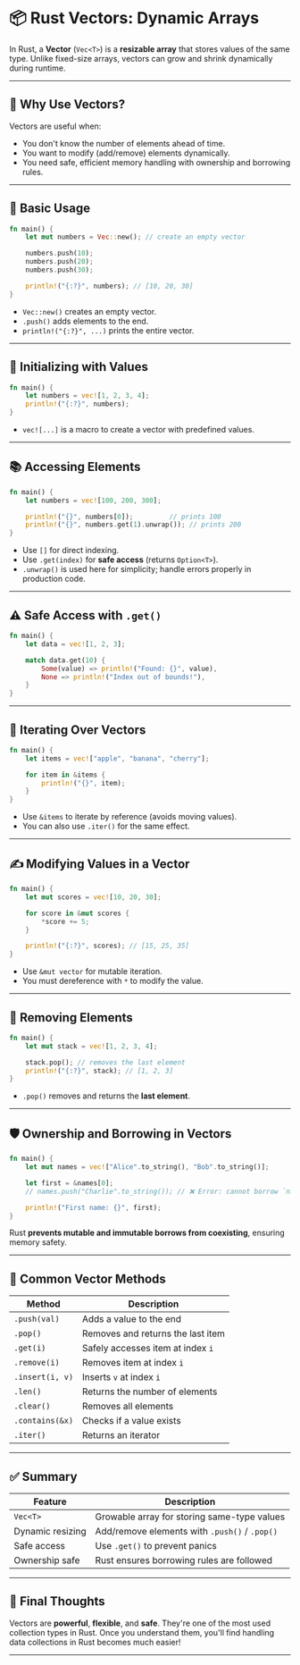 # 📦 Rust Vectors: Dynamic Arrays

In Rust, a **Vector** (`Vec<T>`) is a **resizable array** that stores values of the same type. Unlike fixed-size arrays, vectors can grow and shrink dynamically during runtime.

---

## 🚀 Why Use Vectors?

Vectors are useful when:

* You don't know the number of elements ahead of time.
* You want to modify (add/remove) elements dynamically.
* You need safe, efficient memory handling with ownership and borrowing rules.

---

## 🧪 Basic Usage

```rust
fn main() {
    let mut numbers = Vec::new(); // create an empty vector

    numbers.push(10);
    numbers.push(20);
    numbers.push(30);

    println!("{:?}", numbers); // [10, 20, 30]
}
```

* `Vec::new()` creates an empty vector.
* `.push()` adds elements to the end.
* `println!("{:?}", ...)` prints the entire vector.

---

## 🧱 Initializing with Values

```rust
fn main() {
    let numbers = vec![1, 2, 3, 4];
    println!("{:?}", numbers);
}
```

* `vec![...]` is a macro to create a vector with predefined values.

---

## 📚 Accessing Elements

```rust
fn main() {
    let numbers = vec![100, 200, 300];

    println!("{}", numbers[0]);         // prints 100
    println!("{}", numbers.get(1).unwrap()); // prints 200
}
```

* Use `[]` for direct indexing.
* Use `.get(index)` for **safe access** (returns `Option<T>`).
* `.unwrap()` is used here for simplicity; handle errors properly in production code.

---

## ⚠️ Safe Access with `.get()`

```rust
fn main() {
    let data = vec![1, 2, 3];

    match data.get(10) {
        Some(value) => println!("Found: {}", value),
        None => println!("Index out of bounds!"),
    }
}
```

---

## 🔁 Iterating Over Vectors

```rust
fn main() {
    let items = vec!["apple", "banana", "cherry"];

    for item in &items {
        println!("{}", item);
    }
}
```

* Use `&items` to iterate by reference (avoids moving values).
* You can also use `.iter()` for the same effect.

---

## ✍️ Modifying Values in a Vector

```rust
fn main() {
    let mut scores = vec![10, 20, 30];

    for score in &mut scores {
        *score += 5;
    }

    println!("{:?}", scores); // [15, 25, 35]
}
```

* Use `&mut vector` for mutable iteration.
* You must dereference with `*` to modify the value.

---

## 🧼 Removing Elements

```rust
fn main() {
    let mut stack = vec![1, 2, 3, 4];

    stack.pop(); // removes the last element
    println!("{:?}", stack); // [1, 2, 3]
}
```

* `.pop()` removes and returns the **last element**.

---

## 🛡️ Ownership and Borrowing in Vectors

```rust
fn main() {
    let mut names = vec!["Alice".to_string(), "Bob".to_string()];

    let first = &names[0];
    // names.push("Charlie".to_string()); // ❌ Error: cannot borrow `names` as mutable because it's also borrowed as immutable

    println!("First name: {}", first);
}
```

Rust **prevents mutable and immutable borrows from coexisting**, ensuring memory safety.

---

## 🔄 Common Vector Methods

| Method          | Description                       |
| --------------- | --------------------------------- |
| `.push(val)`    | Adds a value to the end           |
| `.pop()`        | Removes and returns the last item |
| `.get(i)`       | Safely accesses item at index `i` |
| `.remove(i)`    | Removes item at index `i`         |
| `.insert(i, v)` | Inserts `v` at index `i`          |
| `.len()`        | Returns the number of elements    |
| `.clear()`      | Removes all elements              |
| `.contains(&x)` | Checks if a value exists          |
| `.iter()`       | Returns an iterator               |

---

## ✅ Summary

| Feature          | Description                                   |
| ---------------- | --------------------------------------------- |
| `Vec<T>`         | Growable array for storing same-type values   |
| Dynamic resizing | Add/remove elements with `.push()` / `.pop()` |
| Safe access      | Use `.get()` to prevent panics                |
| Ownership safe   | Rust ensures borrowing rules are followed     |

---

## 🧠 Final Thoughts

Vectors are **powerful**, **flexible**, and **safe**. They're one of the most used collection types in Rust. Once you understand them, you'll find handling data collections in Rust becomes much easier!

---
